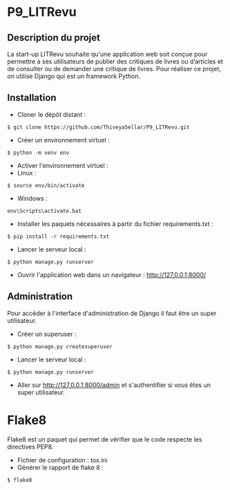 # P9_LITRevu

## Description du projet

La start-up LITRevu souhaite qu'une application web soit conçue pour permettre à ses utilisateurs de publier des critiques de livres ou d’articles et de consulter ou de demander une critique de livres.
Pour réaliser ce projet, on utilise Django qui est un framework Python.

## Installation


- Cloner le dépôt distant :

```
$ git clone https://github.com/ThiveyaSellar/P9_LITRevu.git
```

- Créer un environnement virtuel :
```
$ python -m venv env
```

- Activer l'environnement virtuel :
- Linux :
```
$ source env/bin/activate
```
- Windows :
```
env\Scripts\activate.bat
```

- Installer les paquets nécessaires à partir du fichier requirements.txt :
```
$ pip install -r requirements.txt
```
- Lancer le serveur local :
```
$ python manage.py runserver
```
- Ouvrir l'application web dans un navigateur :
http://127.0.0.1:8000/

## Administration

Pour accéder à l'interface d'administration de Django il faut être un super utilisateur.

- Créer un superuser :
```
$ python manage.py createsuperuser
```
- Lancer le serveur local :
```
$ python manage.py runserver
```
- Aller sur http://127.0.0.1:8000/admin et s'authentifier si vous êtes un super utilisateur.

# Flake8

Flake8 est un paquet qui permet de vérifier que le code respecte les directives PEP8.
- Fichier de configuration : tox.ini
- Générer le rapport de flake 8 :
```
$ flake8
```